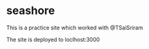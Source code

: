 # seashore
This is a practice site which worked with @TSaiSriram

The site is deployed to loclhost:3000
